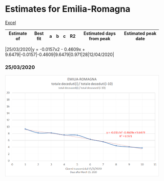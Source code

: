 # Estimates for Emilia-Romagna


[Excel](COVID-19_emilia-romagna.xlsx)

|Estimate of|Best fit|a|b|c|R2|Estimated days from peak|Estimated peak date|
|-|-|-|-|-|-|-|-|

|25/03/2020|y = -0.0157x2 - 0.4609x + 9.6479|-0.0157|-0.4609|9.6479|0.971|28|12/04/2020|

### 25/03/2020

![Fitting 25/03/2020](emilia_romagna_j10_20200325_x2.png)


